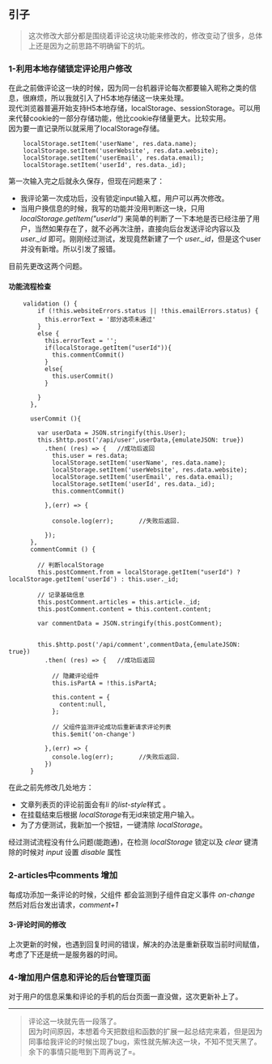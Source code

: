## 引子
> 这次修改大部分都是围绕着评论这块功能来修改的，修改变动了很多，总体上还是因为之前思路不明确留下的坑。

### 1-利用本地存储锁定评论用户修改

在此之前做评论这一块的时候，因为同一台机器评论每次都要输入昵称之类的信息，很麻烦，所以我就引入了H5本地存储这一块来处理。  
现代浏览器普遍开始支持H5本地存储，localStorage、sessionStorage。可以用来代替cookie的一部分存储功能，他比cookie存储量更大。比较实用。  
因为要一直记录所以就采用了localStorage存储。
```
    localStorage.setItem('userName', res.data.name);
    localStorage.setItem('userWebsite', res.data.website);
    localStorage.setItem('userEmail', res.data.email);
    localStorage.setItem('userId', res.data._id);
```
第一次输入完之后就永久保存，但现在问题来了：
* 我评论第一次成功后，没有锁定input输入框，用户可以再次修改。
* 当用户换信息的时候，我写的功能并没用判断这一块，只用 *localStorage.getItem("userId")* 来简单的判断了一下本地是否已经注册了用户，当然如果存在了，就不必再次注册，直接向后台发送评论内容以及 *user._id* 即可。刚刚经过测试，发现竟然新建了一个 *user._id*，但是这个user并没有新增。所以引发了报错。

目前先更改这两个问题。
#### 功能流程检查
```
    validation () {
        if (!this.websiteErrors.status || !this.emailErrors.status) {
          this.errorText = '部分选项未通过'
        }
        else {
          this.errorText = '';
          if(localStorage.getItem("userId")){
            this.commentCommit()
          }
          else{
            this.userCommit()
          }

        }
      },
      
      userCommit (){

        var userData = JSON.stringify(this.User);
        this.$http.post('/api/user',userData,{emulateJSON: true})
          .then( (res) => {   //成功后返回
            this.user = res.data;
            localStorage.setItem('userName', res.data.name);
            localStorage.setItem('userWebsite', res.data.website);
            localStorage.setItem('userEmail', res.data.email);
            localStorage.setItem('userId', res.data._id);
            this.commentCommit()

          },(err) => {

            console.log(err);       //失败后返回.

          });
      },
      commentCommit () {

        // 判断localStorage
        this.postComment.from = localStorage.getItem("userId") ? localStorage.getItem('userId') : this.user._id;

        // 记录基础信息
        this.postComment.articles = this.article._id;
        this.postComment.content = this.content.content;

        var commentData = JSON.stringify(this.postComment);


        this.$http.post('/api/comment',commentData,{emulateJSON: true})
          .then( (res) => {   //成功后返回

            // 隐藏评论组件
            this.isPartA = !this.isPartA;

            this.content = {
              content:null,
            };

            // 父组件监测评论成功后重新请求评论列表
            this.$emit('on-change')

          },(err) => {
            console.log(err);       //失败后返回.
          })
      }
```
在此之前先修改几处地方：
* 文章列表页的评论前面会有*li* 的*list-style*样式 。
* 在挂载结束后根据 *localStorage*有无id来锁定用户输入。
* 为了方便测试，我新加一个按钮，一键清除 *localStorage*。

经过测试流程没有什么问题(能跑通)，在检测 *localStorage* 锁定以及 *clear* 键清除的时候对 *input* 设置 *disable* 属性

### 2-articles中comments 增加
每成功添加一条评论的时候，父组件 都会监测到子组件自定义事件 *on-change* 然后对后台发出请求，*comment+1*

#### 3-评论时间的修改
上次更新的时候，也遇到回复时间的错误，解决的办法是重新获取当前时间赋值，考虑了下还是统一是服务器的时间。

### 4-增加用户信息和评论的后台管理页面
对于用户的信息采集和评论的手机的后台页面一直没做，这次更新补上了。


---
> 评论这一块就先告一段落了。  
> 因为时间原因，本想着今天把数组和函数的扩展一起总结完来着，但是因为同事给我评论的时候出现了bug，索性就先解决这一块，不知不觉天黑了。余下的事情只能甩到下周再说了=。